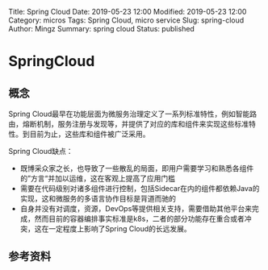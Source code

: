 Title: Spring Cloud
Date: 2019-05-23 12:00
Modified: 2019-05-23 12:00
Category: micros
Tags: Spring Cloud, micro service
Slug: spring-cloud
Author: Mingz
Summary: spring cloud
Status: published



# SpringCloud




## 概念



Spring Cloud最早在功能层面为微服务治理定义了一系列标准特性，例如智能路由，熔断机制，服务注册与发现等，并提供了对应的库和组件来实现这些标准特性。到目前为止，这些库和组件被广泛采用。

Spring Cloud缺点：

- 既博采众家之长，也导致了一些散乱的局面，即用户需要学习和熟悉各组件的”方言“并加以运维，这在客观上提高了应用门槛
- 需要在代码级别对诸多组件进行控制，包括Sidecar在内的组件都依赖Java的实现，这和微服务的多语言协作目标是背道而驰的
- 自身并没有对调度，资源，DevOps等提供相关支持，需要借助其他平台来完成，然而目前的容器编排事实标准是k8s，二者的部分功能存在重合或者冲突，这在一定程度上影响了Spring Cloud的长远发展。



## 参考资料



